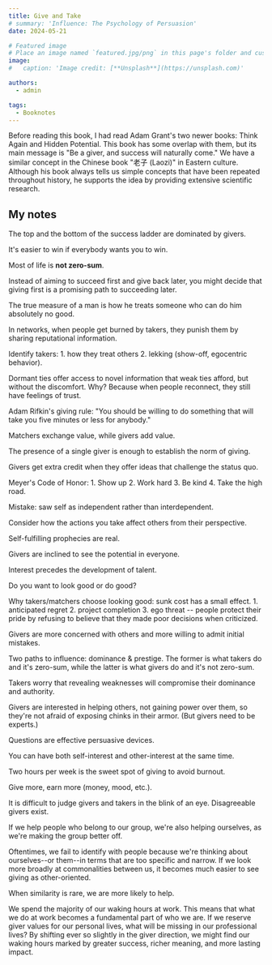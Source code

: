```yaml
---
title: Give and Take
# summary: 'Influence: The Psychology of Persuasion'
date: 2024-05-21

# Featured image
# Place an image named `featured.jpg/png` in this page's folder and customize its options here.
image:
#   caption: 'Image credit: [**Unsplash**](https://unsplash.com)'

authors:
  - admin

tags:
  - Booknotes
---
```


Before reading this book, I had read Adam Grant's two newer books: Think Again and Hidden Potential. This book has some overlap with them, but its main message is "Be a giver, and success will naturally come." We have a similar concept in the Chinese book "老子 (Laozi)" in Eastern culture. Although his book always tells us simple concepts that have been repeated throughout history, he supports the idea by providing extensive scientific research.

## My notes

The top and the bottom of the success ladder are dominated by givers.

It's easier to win if everybody wants you to win.

Most of life is **not zero-sum**.

Instead of aiming to succeed first and give back later, you might decide that giving first is a promising path to succeeding later.

The true measure of a man is how he treats someone who can do him absolutely no good.

In networks, when people get burned by takers, they punish them by sharing reputational information.

Identify takers: 1. how they treat others 2. lekking (show-off, egocentric behavior).

Dormant ties offer access to novel information that weak ties afford, but without the discomfort. Why? Because when people reconnect, they still have feelings of trust.

Adam Rifkin's giving rule: "You should be willing to do something that will take you five minutes or less for anybody."

Matchers exchange value, while givers add value.

The presence of a single giver is enough to establish the norm of giving.

Givers get extra credit when they offer ideas that challenge the status quo.

Meyer's Code of Honor: 1. Show up 2. Work hard 3. Be kind 4. Take the high road.

Mistake: saw self as independent rather than interdependent.

Consider how the actions you take affect others from their perspective.

Self-fulfilling prophecies are real.

Givers are inclined to see the potential in everyone.

Interest precedes the development of talent.

Do you want to look good or do good?

Why takers/matchers choose looking good: sunk cost has a small effect. 1. anticipated regret 2. project completion 3. ego threat -- people protect their pride by refusing to believe that they made poor decisions when criticized.

Givers are more concerned with others and more willing to admit initial mistakes.

Two paths to influence: dominance & prestige. The former is what takers do and it's zero-sum, while the latter is what givers do and it's not zero-sum.

Takers worry that revealing weaknesses will compromise their dominance and authority.

Givers are interested in helping others, not gaining power over them, so they're not afraid of exposing chinks in their armor. (But givers need to be experts.)

Questions are effective persuasive devices.

You can have both self-interest and other-interest at the same time.

Two hours per week is the sweet spot of giving to avoid burnout.

Give more, earn more (money, mood, etc.).

It is difficult to judge givers and takers in the blink of an eye. Disagreeable givers exist.

If we help people who belong to our group, we're also helping ourselves, as we're making the group better off.

Oftentimes, we fail to identify with people because we're thinking about ourselves--or them--in terms that are too specific and narrow. If we look more broadly at commonalities between us, it becomes much easier to see giving as other-oriented.

When similarity is rare, we are more likely to help.

We spend the majority of our waking hours at work. This means that what we do at work becomes a fundamental part of who we are. If we reserve giver values for our personal lives, what will be missing in our professional lives? By shifting ever so slightly in the giver direction, we might find our waking hours marked by greater success, richer meaning, and more lasting impact.